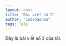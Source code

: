 ```yaml
---
layout: post
title: "Bài viết số 2"
author: "codedaoneu"
tags: Tale
---
```


Đây là bài viết số 2 của tôi.